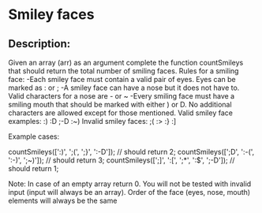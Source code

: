 # Smiley faces

## Description:
Given an array (arr) as an argument complete the function countSmileys that should return the total number of smiling faces.
Rules for a smiling face:
-Each smiley face must contain a valid pair of eyes. Eyes can be marked as : or ;
-A smiley face can have a nose but it does not have to. Valid characters for a nose are - or ~
-Every smiling face must have a smiling mouth that should be marked with either ) or D.
No additional characters are allowed except for those mentioned.
Valid smiley face examples:
:) :D ;-D :~)
Invalid smiley faces:
;( :> :} :]

Example cases:

countSmileys([':)', ';(', ';}', ':-D']);       // should return 2;
countSmileys([';D', ':-(', ':-)', ';~)']);     // should return 3;
countSmileys([';]', ':[', ';*', ':$', ';-D']); // should return 1;

Note: In case of an empty array return 0. You will not be tested with invalid input (input will always be an array). Order of the face (eyes, nose, mouth) elements will always be the same
